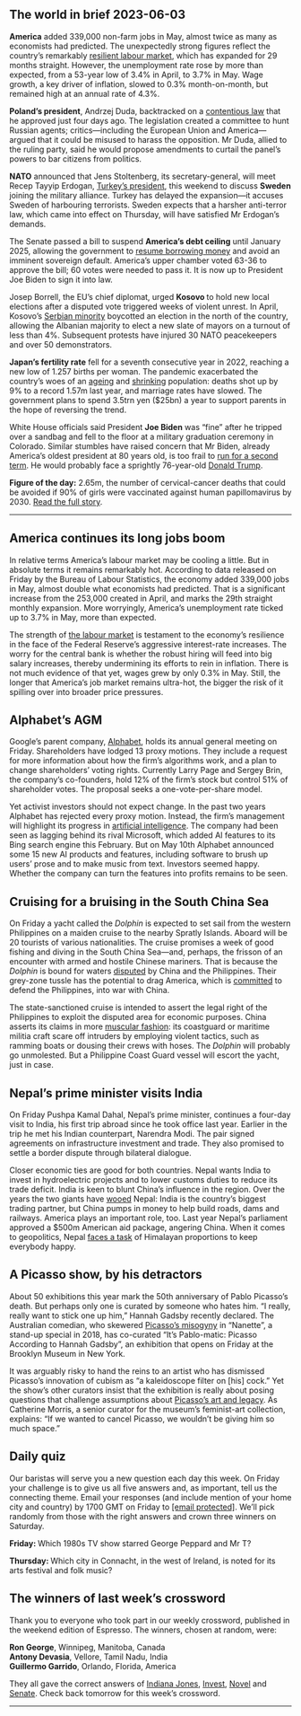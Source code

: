 ## The world in brief 2023-06-03

<strong>America</strong> added 339,000 non-farm jobs in May, almost twice as many as economists had predicted. The unexpectedly strong figures reflect the country’s remarkably [resilient labour market](https://https://www.https://www.economist.com/leaders/2023/05/11/joe-biden-is-more-responsible-for-high-inflation-than-for-abundant-jobs), which has expanded for 29 months straight. However, the unemployment rate rose by more than expected, from a 53-year low of 3.4% in April, to 3.7% in May. Wage growth, a key driver of inflation, slowed to 0.3% month-on-month, but remained high at an annual rate of 4.3%.

<strong>Poland’s president</strong>, Andrzej Duda, backtracked on a [contentious law](https://https://www.https://www.economist.com/europe/2023/05/30/polands-government-may-seek-to-bar-opponents-from-politics) that he approved just four days ago. The legislation created a committee to hunt Russian agents; critics—including the European Union and America—argued that it could be misused to harass the opposition. Mr Duda, allied to the ruling party, said he would propose amendments to curtail the panel’s powers to bar citizens from politics.

<strong>NATO</strong> announced that Jens Stoltenberg, its secretary-general, will meet Recep Tayyip Erdogan, [Turkey’s president](https://https://www.https://www.economist.com/leaders/2023/05/31/how-to-make-the-re-election-of-recep-tayyip-erdogan-less-bad-news), this weekend to discuss <strong>Sweden</strong> joining the military alliance. Turkey has delayed the expansion—it accuses Sweden of harbouring terrorists. Sweden expects that a harsher anti-terror law, which came into effect on Thursday, will have satisfied Mr Erdogan’s demands.

The Senate passed a bill to suspend <strong>America’s debt ceiling</strong> until January 2025, allowing the government to [resume borrowing money](https://https://www.https://www.economist.com/united-states/2023/06/01/america-avoids-financial-armageddon-but-stays-in-fiscal-hell) and avoid an imminent sovereign default. America’s upper chamber voted 63-36 to approve the bill; 60 votes were needed to pass it. It is now up to President Joe Biden to sign it into law.

Josep Borrell, the EU’s chief diplomat, urged <strong>Kosovo </strong>to hold new local elections after a disputed vote triggered weeks of violent unrest. In April, Kosovo’s [Serbian minority](https://https://www.https://www.economist.com/europe/2022/12/20/kosovo-and-serbia-are-on-the-verge-of-conflict-again) boycotted an election in the north of the country, allowing the Albanian majority to elect a new slate of mayors on a turnout of less than 4%. Subsequent protests have injured 30 NATO peacekeepers and over 50 demonstrators.

<strong>Japan’s fertility rate</strong> fell for a seventh consecutive year in 2022, reaching a new low of 1.257 births per woman. The pandemic exacerbated the country’s woes of an [ageing](https://https://www.https://www.economist.com/the-world-ahead/2021/11/08/creating-new-adults-will-not-slow-japans-ageing) and [shrinking](https://https://www.https://www.economist.com/the-economist-explains/2018/11/26/the-challenges-of-japans-demography) population: deaths shot up by 9% to a record 1.57m last year, and marriage rates have slowed. The government plans to spend 3.5trn yen ($25bn) a year to support parents in the hope of reversing the trend.

White House officials said President <strong>Joe Biden</strong> was “fine” after he tripped over a sandbag and fell to the floor at a military graduation ceremony in Colorado. Similar stumbles have raised concern that Mr Biden, already America’s oldest president at 80 years old, is too frail to [run for a second term](https://https://www.https://www.economist.com/leaders/2023/04/25/joe-biden-fires-the-starting-gun-on-the-presidential-race). He would probably face a sprightly 76-year-old [Donald Trump](https://https://www.https://www.economist.com/leaders/2023/05/25/donald-trump-is-very-likely-to-be-the-republican-nominee).

<strong>Figure of the day:</strong> 2.65m, the number of cervical-cancer deaths that could be avoided if 90% of girls were vaccinated against human papillomavirus by 2030. [Read the full story](https://https://www.https://www.economist.com/graphic-detail/2023/05/31/cheap-single-dose-hpv-vaccines-could-save-millions-of-lives).

----------

## America continues its long jobs boom

In relative terms America’s labour market may be cooling a little. But in absolute terms it remains remarkably hot. According to data released on Friday by the Bureau of Labour Statistics, the economy added 339,000 jobs in May, almost double what economists had predicted. That is a significant increase from the 253,000 created in April, and marks the 29th straight monthly expansion. More worryingly, America’s unemployment rate ticked up to 3.7% in May, more than expected.

The strength of [the labour market](https://https://www.https://www.economist.com/finance-and-economics/2023/03/05/can-the-wests-perplexing-employment-miracle-continue) is testament to the economy’s resilience in the face of the Federal Reserve’s aggressive interest-rate increases. The worry for the central bank is whether the robust hiring will feed into big salary increases, thereby undermining its efforts to rein in inflation. There is not much evidence of that yet, wages grew by only 0.3% in May. Still, the longer that America’s job market remains ultra-hot, the bigger the risk of it spilling over into broader price pressures.

## Alphabet’s AGM

Google’s parent company, [Alphabet](https://https://www.https://www.economist.com/business/2023/02/23/its-time-for-alphabet-to-spin-off-youtube), holds its annual general meeting on Friday. Shareholders have lodged 13 proxy motions. They include a request for more information about how the firm’s algorithms work, and a plan to change shareholders’ voting rights. Currently Larry Page and Sergey Brin, the company’s co-founders, hold 12% of the firm’s stock but control 51% of shareholder votes. The proposal seeks a one-vote-per-share model. 

Yet activist investors should not expect change. In the past two years Alphabet has rejected every proxy motion. Instead, the firm’s management will highlight its progress in [artificial intelligence](https://https://www.https://www.economist.com/business/2023/03/26/big-tech-and-the-pursuit-of-ai-dominance). The company had been seen as lagging behind its rival Microsoft, which added AI features to its Bing search engine this February. But on May 10th Alphabet announced some 15 new AI products and features, including software to brush up users’ prose and to make music from text. Investors seemed happy. Whether the company can turn the features into profits remains to be seen.

## Cruising for a bruising in the South China Sea

On Friday a yacht called the<em> Dolphin</em> is expected to set sail from the western Philippines on a maiden cruise to the nearby Spratly Islands. Aboard will be 20 tourists of various nationalities. The cruise promises a week of good fishing and diving in the South China Sea—and, perhaps, the frisson of an encounter with armed and hostile Chinese mariners. That is because the <em>Dolphin</em> is bound for waters [disputed](https://https://www.https://www.economist.com/asia/2022/01/15/china-does-not-have-it-all-its-way-in-the-south-china-sea) by China and the Philippines. Their grey-zone tussle has the potential to drag America, which is [committed](https://https://www.https://www.economist.com/asia/2023/02/21/the-philippines-proximity-to-taiwan-makes-it-central-to-western-strategy) to defend the Philippines, into war with China.

The state-sanctioned cruise is intended to assert the legal right of the Philippines to exploit the disputed area for economic purposes. China asserts its claims in more [muscular fashion](https://https://www.https://www.economist.com/asia/2018/06/21/china-has-militarised-the-south-china-sea-and-got-away-with-it): its coastguard or maritime militia craft scare off intruders by employing violent tactics, such as ramming boats or dousing their crews with hoses. The <em>Dolphin</em> will probably go unmolested. But a Philippine Coast Guard vessel will escort the yacht, just in case.

## Nepal’s prime minister visits India

On Friday Pushpa Kamal Dahal, Nepal’s prime minister, continues a four-day visit to India, his first trip abroad since he took office last year. Earlier in the trip he met his Indian counterpart, Narendra Modi. The pair signed agreements on infrastructure investment and trade. They also promised to settle a border dispute through bilateral dialogue. 

Closer economic ties are good for both countries. Nepal wants India to invest in hydroelectric projects and to lower customs duties to reduce its trade deficit. India is keen to blunt China’s influence in the region. Over the years the two giants have [wooed](https://https://www.https://www.economist.com/asia/2021/03/20/china-and-india-take-opposite-approaches-to-a-crisis-in-nepal) Nepal: India is the country’s biggest trading partner, but China pumps in money to help build roads, dams and railways. America plays an important role, too. Last year Nepal’s parliament approved a $500m American aid package, angering China. When it comes to geopolitics, Nepal [faces a task](https://https://www.https://www.economist.com/asia/2022/03/12/it-is-getting-harder-for-small-states-to-balance-great-powers) of Himalayan proportions to keep everybody happy.

## A Picasso show, by his detractors

About 50 exhibitions this year mark the 50th anniversary of Pablo Picasso’s death. But perhaps only one is curated by someone who hates him. “I really, really want to stick one up him,” Hannah Gadsby recently declared. The Australian comedian, who skewered [Picasso’s misogyny](https://https://www.https://www.economist.com/culture/2023/04/05/picasso-was-a-genius-and-a-beast-can-the-two-be-separated) in “Nanette”, a stand-up special in 2018, has co-curated “It’s Pablo-matic: Picasso According to Hannah Gadsby”, an exhibition that opens on Friday at the Brooklyn Museum in New York.

It was arguably risky to hand the reins to an artist who has dismissed Picasso’s innovation of cubism as “a kaleidoscope filter on [his] cock.” Yet the show’s other curators insist that the exhibition is really about posing questions that challenge assumptions about [Picasso’s art and legacy](https://https://www.https://www.economist.com/business/2023/03/30/the-market-for-picassos-may-be-about-to-turn). As Catherine Morris, a senior curator for the museum’s feminist-art collection, explains: “If we wanted to cancel Picasso, we wouldn’t be giving him so much space.” 

## Daily quiz

Our baristas will serve you a new question each day this week. On Friday your challenge is to give us all five answers and, as important, tell us the connecting theme. Email your responses (and include mention of your home city and country) by 1700 GMT on Friday to [<span class="__cf_email__" data-cfemail="a8f9ddc1d2eddbd8dacddbdbc7e8cdcbc7c6c7c5c1dbdc86cbc7c5">[email&#160;protected]</span>](https://mail.google.com/mail/?view=cm&amp;fs=1&amp;tf=1&amp;to=QuizEspresso@https://www.economist.com). We’ll pick randomly from those with the right answers and crown three winners on Saturday.

<strong>Friday: </strong>Which 1980s TV show starred George Peppard and Mr T?

<strong>Thursday: </strong>Which city in Connacht, in the west of Ireland, is noted for its arts festival and folk music?

## The winners of last week’s crossword

Thank you to everyone who took part in our weekly crossword, published in the weekend edition of Espresso. The winners, chosen at random, were: 

<strong>Ron George</strong>, Winnipeg, Manitoba, Canada  
<strong>Antony Devasia</strong>, Vellore, Tamil Nadu, India  
<strong>Guillermo Garrido</strong>, Orlando, Florida, America

They all gave the correct answers of [Indiana Jones](https://https://www.https://www.economist.com/britain/2023/05/21/with-hollywood-on-strike-foreign-shows-enjoy-the-limelight), [Invest](https://https://www.https://www.economist.com/business/2023/05/25/why-activist-investors-are-going-to-have-a-busy-year), [Novel](https://https://www.https://www.economist.com/obituary/2023/05/24/martin-amis-was-the-lurid-chronicler-of-a-whole-generation) and [Senate](https://https://www.https://www.economist.com/leaders/2023/05/25/donald-trump-is-very-likely-to-be-the-republican-nominee). Check back tomorrow for this week’s crossword. 

----------
